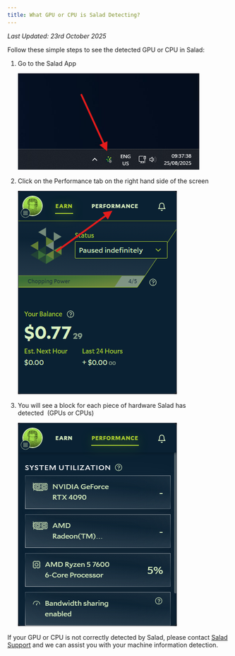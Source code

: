 ```yaml
---
title: What GPU or CPU is Salad Detecting?
---
```


_Last Updated: 23rd October 2025_

Follow these simple steps to see the detected GPU or CPU in Salad:

1. Go to the Salad App

   ![opening the salad app](../../../../content/images/faq/salad-app/what-gpu-or-cpu-is-salad-detecting_-1.png)

2. Click on the Performance tab on the right hand side of the screen

   ![selecting the performance tab](../../../../content/images/faq/salad-app/what-gpu-or-cpu-is-salad-detecting_-2.png)

3. You will see a block for each piece of hardware Salad has detected  (GPUs or CPUs)

   ![screnshot showing detected hardware](../../../../content/images/faq/salad-app/what-gpu-or-cpu-is-salad-detecting_-3.png)

If your GPU or CPU is not correctly detected by Salad, please contact
[Salad Support](/docs/guides/your-pc/216-how-to-create-a-support-ticket) and we can assist you with your machine
information detection.
